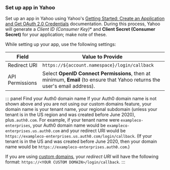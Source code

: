 ### Set up app in Yahoo

Set up an app in Yahoo using Yahoo's [Getting Started: Create an Application and Get OAuth 2.0 Credentials](https://developer.yahoo.com/oauth2/guide/openid_connect/getting_started.html#getting-started-setup) documentation. During this process, Yahoo will generate a **Client ID* (Consumer Key)** and **Client Secret (Consumer Secret)** for your application; make note of these.

While setting up your app, use the following settings:

| Field | Value to Provide |
| - | - |
| Redirect URI | `https://${account.namespace}/login/callback` |
| API Permissions | Select **OpenID Connect Permissions**, then at minimum, **Email** (to ensure that Yahoo returns the user's email address). |

::: panel Find your Auth0 domain name
If your Auth0 domain name is not shown above and you are not using our custom domains feature, your domain name is your tenant name, your regional subdomain (unless your tenant is in the US region and was created before June 2020), plus`.auth0.com`. For example, if your tenant name were `exampleco-enterprises`, your Auth0 domain name would be `exampleco-enterprises.us.auth0.com` and your redirect URI would be `https://exampleco-enterprises.us.auth0.com/login/callback`. (If your tenant is in the US and was created before June 2020, then your domain name would be `https://exampleco-enterprises.auth0.com`.)

If you are using [custom domains](https://auth0.com/docs/custom-domains), your <dfn data-key="callback">redirect URI</dfn> will have the following format: `https://<YOUR CUSTOM DOMAIN>/login/callback`.
:::
